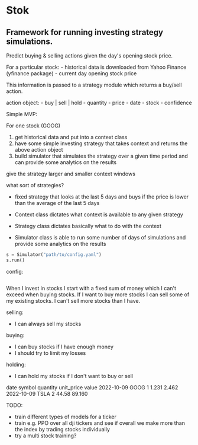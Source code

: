 # Stok

## Framework for running investing strategy simulations.

Predict buying & selling actions given the day's opening stock price.

For a particular stock:
    - historical data is downloaded from Yahoo Finance (yfinance package)
    - current day opening stock price

This information is passed to a strategy module which returns a buy/sell action.

action object:
    - buy | sell | hold
    - quantity
    - price
    - date
    - stock
    - confidence


Simple MVP:

For one stock (GOOG)
1. get historical data and put into a context class
2. have some simple investing strategy that takes context and returns the above action object
3. build simulator that simulates the strategy over a given time period and can provide some analytics on the results



give the strategy larger and smaller context windows


what sort of strategies?

- fixed strategy that looks at the last 5 days and buys if the price is lower than the average of the last 5 days



- Context class dictates what context is available to any given strategy
- Strategy class dictates basically what to do with the context
- Simulator class is able to run some number of days of simulations and provide some analytics on the results




```python
s = Simulator("path/to/config.yaml")
s.run()
```

config:
```yaml

```


When I invest in stocks I start with a fixed sum of money which I can't exceed when buying stocks. If I want to buy more stocks I can sell some of my existing stocks. I can't sell more stocks than I have.

selling:
- I can always sell my stocks


buying:
- I can buy stocks if I have enough money
- I should try to limit my losses


holding:
- I can hold my stocks if I don't want to buy or sell



date         symbol  quantity  unit_price  value
2022-10-09   GOOG    1         1.231       2.462
2022-10-09   TSLA    2         44.58       89.160




TODO:

- train different types of models for a ticker
- train e.g. PPO over all dji tickers and see if overall we make more than the index by trading stocks individually
- try a multi stock training?